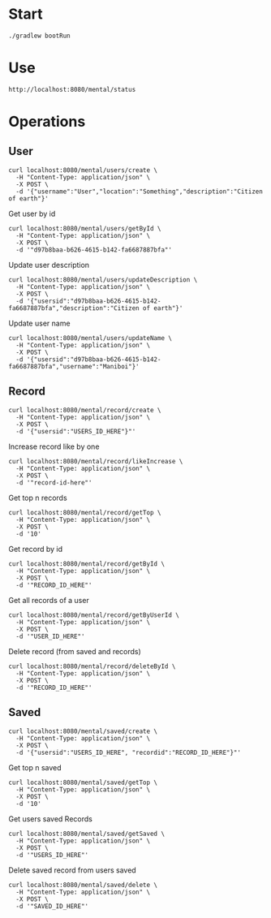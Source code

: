 # Start

`./gradlew bootRun`

# Use

`http://localhost:8080/mental/status`

# Operations

## User

```
curl localhost:8080/mental/users/create \
  -H "Content-Type: application/json" \
  -X POST \
  -d '{"username":"User","location":"Something","description":"Citizen of earth"}'
```

Get user by id
```
curl localhost:8080/mental/users/getById \
  -H "Content-Type: application/json" \
  -X POST \
  -d '"d97b8baa-b626-4615-b142-fa6687887bfa"'
```

Update user description
```
curl localhost:8080/mental/users/updateDescription \
  -H "Content-Type: application/json" \
  -X POST \
  -d '{"usersid":"d97b8baa-b626-4615-b142-fa6687887bfa","description":"Citizen of earth"}'
```

Update user name
```
curl localhost:8080/mental/users/updateName \
  -H "Content-Type: application/json" \
  -X POST \
  -d '{"usersid":"d97b8baa-b626-4615-b142-fa6687887bfa","username":"Maniboi"}'
```

## Record

```
curl localhost:8080/mental/record/create \
  -H "Content-Type: application/json" \
  -X POST \
  -d '{"usersid":"USERS_ID_HERE"}"'
```

Increase record like by one
```
curl localhost:8080/mental/record/likeIncrease \
  -H "Content-Type: application/json" \
  -X POST \
  -d '"record-id-here"'
```

Get top n records
```
curl localhost:8080/mental/record/getTop \
  -H "Content-Type: application/json" \
  -X POST \
  -d '10'
```

Get record by id
```
curl localhost:8080/mental/record/getById \
  -H "Content-Type: application/json" \
  -X POST \
  -d '"RECORD_ID_HERE"'
```

Get all records of a user
```
curl localhost:8080/mental/record/getByUserId \
  -H "Content-Type: application/json" \
  -X POST \
  -d '"USER_ID_HERE"'
```

Delete record (from saved and records)
```
curl localhost:8080/mental/record/deleteById \
  -H "Content-Type: application/json" \
  -X POST \
  -d '"RECORD_ID_HERE"'
```

## Saved

```
curl localhost:8080/mental/saved/create \
  -H "Content-Type: application/json" \
  -X POST \
  -d '{"usersid":"USERS_ID_HERE", "recordid":"RECORD_ID_HERE"}"'
```

Get top n saved
```
curl localhost:8080/mental/saved/getTop \
  -H "Content-Type: application/json" \
  -X POST \
  -d '10'
```

Get users saved Records
```
curl localhost:8080/mental/saved/getSaved \
  -H "Content-Type: application/json" \
  -X POST \
  -d '"USERS_ID_HERE"'
```

Delete saved record from users saved
```
curl localhost:8080/mental/saved/delete \
  -H "Content-Type: application/json" \
  -X POST \
  -d '"SAVED_ID_HERE"'
```
